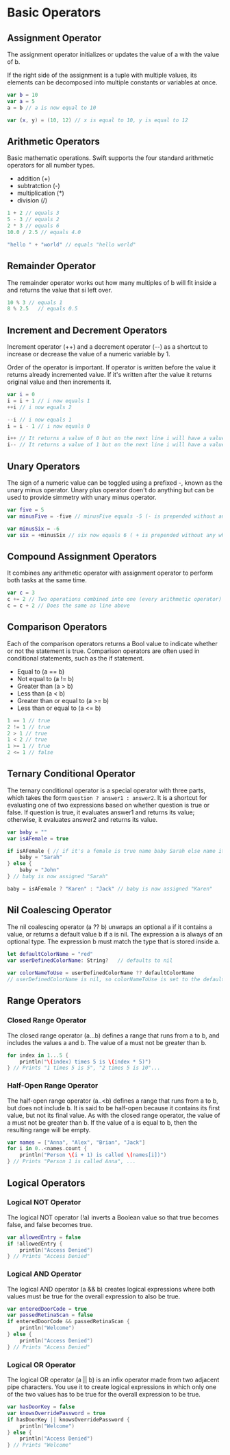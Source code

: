 # Basic Operators

## Assignment Operator
The assignment operator initializes or updates the value of a with the value of b.

If the right side of the assignment is a tuple with multiple values, its elements can be decomposed into multiple constants or variables at once.

```swift
var b = 10
var a = 5
a = b // a is now equal to 10

var (x, y) = (10, 12) // x is equal to 10, y is equal to 12
```

## Arithmetic Operators

Basic mathematic operations. Swift supports the four standard arithmetic operators for all number types.

* addition (+)
* subtratction (-)
* multiplication (*)
* division (/)

```swift
1 + 2 // equals 3
5 - 3 // equals 2
2 * 3 // equals 6
10.0 / 2.5 // equals 4.0

"hello " + "world" // equals "hello world"
```

## Remainder Operator
The remainder operator works out how many multiples of b will fit inside a and returns the value that si left over.

```swift
10 % 3 // equals 1
8 % 2.5   // equals 0.5
```

## Increment and Decrement Operators
Increment operator (++) and a decrement operator (--) as a shortcut to increase or decrease the value of a numeric variable by 1.

Order of the operator is important. If operator is written before the value it returns already incremented value. If it's written after the value it returns original value and then increments it.

```swift
var i = 0
i = i + 1 // i now equals 1
++i // i now equals 2

--i // i now equals 1
i = i - 1 // i now equals 0

i++ // It returns a value of 0 but on the next line i will have a value of 1
i-- // It returns a value of 1 but on the next line i will have a value of 0
```

## Unary Operators
The sign of a numeric value can be toggled using a prefixed -, known as the unary minus operator. Unary plus operator doen't do anything but can be used to provide simmetry with unary minus operator.

```swift
var five = 5
var minusFive = -five // minusFive equals -5 (- is prepended without any white space)

var minusSix = -6
var six = +minusSix // six now equals 6 ( + is prepended without any white space)
```

## Compound Assignment Operators
It combines any arithmetic operator with assignment operator to perform both tasks at the same time.

```swift
var c = 3
c += 2 // Two operations combined into one (every arithmetic operator)
c = c + 2 // Does the same as line above
```

## Comparison Operators
Each of the comparison operators returns a Bool value to indicate whether or not the statement is true. Comparison operators are often used in conditional statements, such as the if statement.

* Equal to (a == b)
* Not equal to (a != b)
* Greater than (a > b)
* Less than (a < b)
* Greater than or equal to (a >= b)
* Less than or equal to (a <= b)

```swift
1 == 1 // true
2 != 1 // true
2 > 1 // true
1 < 2 // true
1 >= 1 // true
2 <= 1 // false
```

## Ternary Conditional Operator
The ternary conditional operator is a special operator with three parts, which takes the form `question ? answer1 : answer2`. It is a shortcut for evaluating one of two expressions based on whether question is true or false. If question is true, it evaluates answer1 and returns its value; otherwise, it evaluates answer2 and returns its value.

```swift
var baby = ""
var isAFemale = true

if isAFemale { // if it's a female is true name baby Sarah else name it John
    baby = "Sarah"
} else {
    baby = "John"
} // baby is now assigned "Sarah"

baby = isAFemale ? "Karen" : "Jack" // baby is now assigned "Karen"
```

## Nil Coalescing Operator
The nil coalescing operator (a ?? b) unwraps an optional a if it contains a value, or returns a default value b if a is nil. The expression a is always of an optional type. The expression b must match the type that is stored inside a.

```swift
let defaultColorName = "red"
var userDefinedColorName: String?   // defaults to nil
 
var colorNameToUse = userDefinedColorName ?? defaultColorName
// userDefinedColorName is nil, so colorNameToUse is set to the default of "red"
```

## Range Operators

### Closed Range Operator
The closed range operator (a...b) defines a range that runs from a to b, and includes the values a and b. The value of a must not be greater than b.

```swift
for index in 1...5 {
    println("\(index) times 5 is \(index * 5)")
} // Prints "1 times 5 is 5", "2 times 5 is 10"...
```

### Half-Open Range Operator
The half-open range operator (a..<b) defines a range that runs from a to b, but does not include b. It is said to be half-open because it contains its first value, but not its final value. As with the closed range operator, the value of a must not be greater than b. If the value of a is equal to b, then the resulting range will be empty.

```swift
var names = ["Anna", "Alex", "Brian", "Jack"]
for i in 0..<names.count {
    println("Person \(i + 1) is called \(names[i])")
} // Prints "Person 1 is called Anna", ...
```

## Logical Operators

### Logical NOT Operator
The logical NOT operator (!a) inverts a Boolean value so that true becomes false, and false becomes true.

```swift
var allowedEntry = false
if !allowedEntry {
    println("Access Denied")
} // Prints "Access Denied"
```

### Logical AND Operator
The logical AND operator (a && b) creates logical expressions where both values must be true for the overall expression to also be true.

```swift
var enteredDoorCode = true
var passedRetinaScan = false
if enteredDoorCode && passedRetinaScan {
    println("Welcome")
} else {
    println("Access Denied")
} // Prints "Access Denied"
```

### Logical OR Operator
The logical OR operator (a || b) is an infix operator made from two adjacent pipe characters. You use it to create logical expressions in which only one of the two values has to be true for the overall expression to be true.

```swift
var hasDoorKey = false
var knowsOverridePassword = true
if hasDoorKey || knowsOverridePassword {
    println("Welcome")
} else {
    println("Access Denied")
} // Prints "Welcome"
```